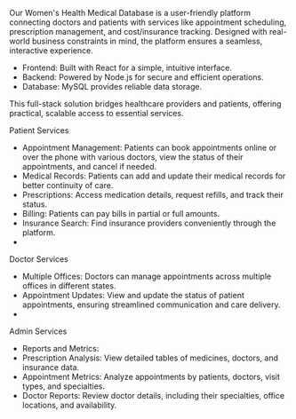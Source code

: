 Our Women's Health Medical Database is a user-friendly platform connecting doctors and patients with services like appointment scheduling, prescription management, and cost/insurance tracking. Designed with real-world business constraints in mind, the platform ensures a seamless, interactive experience.

- Frontend: Built with React for a simple, intuitive interface.
- Backend: Powered by Node.js for secure and efficient operations.
- Database: MySQL provides reliable data storage.

This full-stack solution bridges healthcare providers and patients, offering practical, scalable access to essential services.

Patient Services
- Appointment Management: Patients can book appointments online or over the phone with various doctors, view the status of their appointments, and cancel if needed.
- Medical Records: Patients can add and update their medical records for better continuity of care.
- Prescriptions: Access medication details, request refills, and track their status.
- Billing: Patients can pay bills in partial or full amounts.
- Insurance Search: Find insurance providers conveniently through the platform.
- 
Doctor Services
- Multiple Offices: Doctors can manage appointments across multiple offices in different states.
- Appointment Updates: View and update the status of patient appointments, ensuring streamlined communication and care delivery.
- 
Admin Services
- Reports and Metrics:
- Prescription Analysis: View detailed tables of medicines, doctors, and insurance data.
- Appointment Metrics: Analyze appointments by patients, doctors, visit types, and specialties.
- Doctor Reports: Review doctor details, including their specialties, office locations, and availability.
